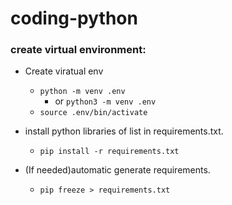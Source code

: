 # coding-python

### create virtual environment:
* Create viratual env
    * `python -m venv .env`
        * or `python3 -m venv .env`
    * `source .env/bin/activate`

* install python libraries of list in requirements.txt.
    * `pip install -r requirements.txt`

* (If needed)automatic generate requirements.
    * `pip freeze > requirements.txt`